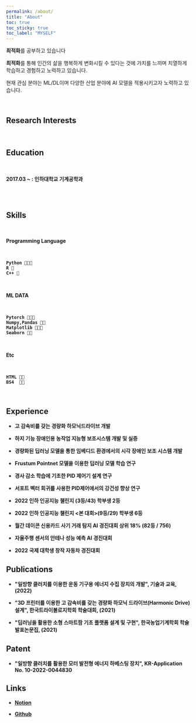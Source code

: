 ```yaml
---
permalink: /about/
title: "About"
toc: true
toc_sticky: true
toc_label: "MYSELF"
---
```


**최적화**를 공부하고 있습니다

**최적화**를 통해 인간의 삶을 행복하게 변화시킬 수 있다는 것에 가치를 느끼며 치열하게 학습하고 경험하고 노력하고 있습니다.

현재 관심 분야는 ML/DL이며 다양한 산업 분야에 AI 모델을 적용시키고자 노력하고 있습니다.

<br/>


## **Research Interests**



<br/>



## **Education**

<br/>

<b> 2017.03 ~ : 인하대학교 기계공학과 <b>


<br/>




<!--## **Work Experience** -->



<br/>





## **Skills**

<br/>

**Programming Language**

<br/>

    Python 💚💚💚
    R 💚
    C++ 💚
    
<br/>

**ML DATA**

<br/>
    
    Pytorch 💚💚💚
    Numpy,Pandas 💚💚
    Matplotlib 💚💚💚
    Seaborn 💚💚
    
<br/>

**Etc**

<br/>

    HTML 💚💚
    BS4  💚💚
    
<br/>
    

<!--## **Certifications** -->

 ## **Experience**
  
  
 -  고 감속비를 갖는 경량화 하모닉드라이브 개발
  
  
 - 하지 기능 장애인용 농작업 지능형 보조시스템 개발 및 실증
  
     
 - 경량화된 딥러닝 모델을 통한 임베디드 환경에서의 시각 장애인 보조 시스템 개발
  
  
 - Frustum Pointnet 모델을 이용한 딥러닝 모델 학습 연구
  
  
 - 경사 감소 학습에 기초한 PID 제어기 설계 연구
  
  
 - 서포트 벡터 회귀를 사용한 PID제어에서의 강건성 향상 연구
  
  
 - 2022 인하 인공지능 챌린지 (3등/43) 학부생 2등
  
  
 - 2022 인하 인공지능 챌린지 <본 대회>(9등/29) 학부생 6등
  
  
 - 월간 데이콘 신용카드 사기 거래 탐지 AI 경진대회 상위 18% (82등 / 756)
  
  
 - 자율주행 센서의 안테나 성능 예측 AI 경진대회

  
 - 2022 국제 대학생 창작 자동차 경진대회 
  
  
  
  
## **Publications**
  
  - "일방향 클러치를 이용한 운동 기구용 에너지 수집 장치의 개발", 기술과 교육, (2022)

  - "3D 프린터를 이용한 고 감속비를 갖는 경량화 하모닉 드라이브(Harmonic Drive) 설계", 한국트라이볼로지학회 학술대회, (2021)

  - "딥러닝을 활용한 소형 스마트팜 기초 플랫폼 설계 및 구현", 한국농업기계학회 학술발표논문집, (2021) 
  
  

## **Patent**
  
  - "일방향 클러치를 활용한 모터 발전형 에너지 하베스팅 장치", KR-Application No. 10-2022-0044830
  
  

## Links
  
- [**Notion**](https://scratched-rayon-d71.notion.site/b0d17a08c46847aa868248582573b85e)
  
- [**Github**](https://github.com/cheon12)

    
    
